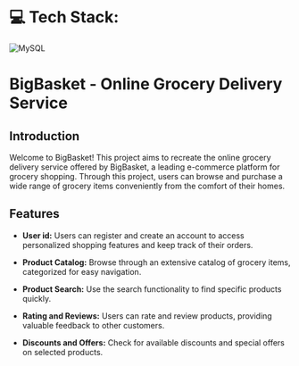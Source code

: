 # 💻 Tech Stack:
![MySQL](https://img.shields.io/badge/mysql-%2300000f.svg?style=for-the-badge&logo=mysql&logoColor=white) 


# BigBasket - Online Grocery Delivery Service

## Introduction

Welcome to BigBasket! This project aims to recreate the online grocery delivery service offered by BigBasket, a leading e-commerce platform for grocery shopping. Through this project, users can browse and purchase a wide range of grocery items conveniently from the comfort of their homes.

## Features

- **User id:** Users can register and create an account to access personalized shopping features and keep track of their orders.

- **Product Catalog:** Browse through an extensive catalog of grocery items, categorized for easy navigation.

- **Product Search:** Use the search functionality to find specific products quickly.

- **Rating and Reviews:** Users can rate and review products, providing valuable feedback to other customers.

- **Discounts and Offers:** Check for available discounts and special offers on selected products.

